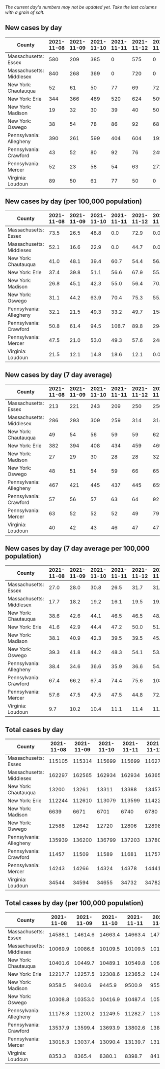 _The current day's numbers may not be updated yet. Take the last columns with a grain of salt._
## New cases by day

| County | 2021-11-08 | 2021-11-09 | 2021-11-10 | 2021-11-11 | 2021-11-12 | 2021-11-13 | 2021-11-14 |
| --- | --- | --- | --- | --- | --- | --- | --- |
| Massachusetts: Essex | 580 | 209 | 385 | 0 | 575 | 0 |  |
| Massachusetts: Middlesex | 840 | 268 | 369 | 0 | 720 | 0 |  |
| New York: Chautauqua | 52 | 61 | 50 | 77 | 69 | 72 |  |
| New York: Erie | 344 | 366 | 469 | 520 | 624 | 509 |  |
| New York: Madison | 19 | 32 | 30 | 39 | 40 | 50 |  |
| New York: Oswego | 38 | 54 | 78 | 86 | 92 | 68 |  |
| Pennsylvania: Allegheny | 390 | 261 | 599 | 404 | 604 | 1923 |  |
| Pennsylvania: Crawford | 43 | 52 | 80 | 92 | 76 | 249 |  |
| Pennsylvania: Mercer | 52 | 23 | 58 | 54 | 63 | 272 |  |
| Virginia: Loudoun | 89 | 50 | 61 | 77 | 50 | 0 |  |

## New cases by day (per 100,000 population)

| County | 2021-11-08 | 2021-11-09 | 2021-11-10 | 2021-11-11 | 2021-11-12 | 2021-11-13 | 2021-11-14 |
| --- | --- | --- | --- | --- | --- | --- | --- |
| Massachusetts: Essex | 73.5 | 26.5 | 48.8 | 0.0 | 72.9 | 0.0 |  |
| Massachusetts: Middlesex | 52.1 | 16.6 | 22.9 | 0.0 | 44.7 | 0.0 |  |
| New York: Chautauqua | 41.0 | 48.1 | 39.4 | 60.7 | 54.4 | 56.7 |  |
| New York: Erie | 37.4 | 39.8 | 51.1 | 56.6 | 67.9 | 55.4 |  |
| New York: Madison | 26.8 | 45.1 | 42.3 | 55.0 | 56.4 | 70.5 |  |
| New York: Oswego | 31.1 | 44.2 | 63.9 | 70.4 | 75.3 | 55.7 |  |
| Pennsylvania: Allegheny | 32.1 | 21.5 | 49.3 | 33.2 | 49.7 | 158.1 |  |
| Pennsylvania: Crawford | 50.8 | 61.4 | 94.5 | 108.7 | 89.8 | 294.2 |  |
| Pennsylvania: Mercer | 47.5 | 21.0 | 53.0 | 49.3 | 57.6 | 248.6 |  |
| Virginia: Loudoun | 21.5 | 12.1 | 14.8 | 18.6 | 12.1 | 0.0 |  |

## New cases by day (7 day average)

| County | 2021-11-08 | 2021-11-09 | 2021-11-10 | 2021-11-11 | 2021-11-12 | 2021-11-13 | 2021-11-14 |
| --- | --- | --- | --- | --- | --- | --- | --- |
| Massachusetts: Essex | 213 | 221 | 243 | 209 | 250 | 250 |  |
| Massachusetts: Middlesex | 286 | 293 | 309 | 259 | 314 | 314 |  |
| New York: Chautauqua | 49 | 54 | 56 | 59 | 59 | 62 |  |
| New York: Erie | 382 | 394 | 408 | 434 | 459 | 469 |  |
| New York: Madison | 27 | 29 | 30 | 28 | 28 | 32 |  |
| New York: Oswego | 48 | 51 | 54 | 59 | 66 | 65 |  |
| Pennsylvania: Allegheny | 467 | 421 | 445 | 437 | 445 | 659 |  |
| Pennsylvania: Crawford | 57 | 56 | 57 | 63 | 64 | 92 |  |
| Pennsylvania: Mercer | 63 | 52 | 52 | 52 | 49 | 79 |  |
| Virginia: Loudoun | 40 | 42 | 43 | 46 | 47 | 47 |  |

## New cases by day (7 day average per 100,000 population)

| County | 2021-11-08 | 2021-11-09 | 2021-11-10 | 2021-11-11 | 2021-11-12 | 2021-11-13 | 2021-11-14 |
| --- | --- | --- | --- | --- | --- | --- | --- |
| Massachusetts: Essex | 27.0 | 28.0 | 30.8 | 26.5 | 31.7 | 31.7 |  |
| Massachusetts: Middlesex | 17.7 | 18.2 | 19.2 | 16.1 | 19.5 | 19.5 |  |
| New York: Chautauqua | 38.6 | 42.6 | 44.1 | 46.5 | 46.5 | 48.9 |  |
| New York: Erie | 41.6 | 42.9 | 44.4 | 47.2 | 50.0 | 51.1 |  |
| New York: Madison | 38.1 | 40.9 | 42.3 | 39.5 | 39.5 | 45.1 |  |
| New York: Oswego | 39.3 | 41.8 | 44.2 | 48.3 | 54.1 | 53.2 |  |
| Pennsylvania: Allegheny | 38.4 | 34.6 | 36.6 | 35.9 | 36.6 | 54.2 |  |
| Pennsylvania: Crawford | 67.4 | 66.2 | 67.4 | 74.4 | 75.6 | 108.7 |  |
| Pennsylvania: Mercer | 57.6 | 47.5 | 47.5 | 47.5 | 44.8 | 72.2 |  |
| Virginia: Loudoun | 9.7 | 10.2 | 10.4 | 11.1 | 11.4 | 11.4 |  |

## Total cases by day

| County | 2021-11-08 | 2021-11-09 | 2021-11-10 | 2021-11-11 | 2021-11-12 | 2021-11-13 | 2021-11-14 |
| --- | --- | --- | --- | --- | --- | --- | --- |
| Massachusetts: Essex | 115105 | 115314 | 115699 | 115699 | 116274 | 116274 |  |
| Massachusetts: Middlesex | 162297 | 162565 | 162934 | 162934 | 163654 | 163654 |  |
| New York: Chautauqua | 13200 | 13261 | 13311 | 13388 | 13457 | 13529 |  |
| New York: Erie | 112244 | 112610 | 113079 | 113599 | 114223 | 114732 |  |
| New York: Madison | 6639 | 6671 | 6701 | 6740 | 6780 | 6830 |  |
| New York: Oswego | 12588 | 12642 | 12720 | 12806 | 12898 | 12966 |  |
| Pennsylvania: Allegheny | 135939 | 136200 | 136799 | 137203 | 137807 | 139730 |  |
| Pennsylvania: Crawford | 11457 | 11509 | 11589 | 11681 | 11757 | 12006 |  |
| Pennsylvania: Mercer | 14243 | 14266 | 14324 | 14378 | 14441 | 14713 |  |
| Virginia: Loudoun | 34544 | 34594 | 34655 | 34732 | 34782 | 34782 |  |

## Total cases by day (per 100,000 population)

| County | 2021-11-08 | 2021-11-09 | 2021-11-10 | 2021-11-11 | 2021-11-12 | 2021-11-13 | 2021-11-14 |
| --- | --- | --- | --- | --- | --- | --- | --- |
| Massachusetts: Essex | 14588.1 | 14614.6 | 14663.4 | 14663.4 | 14736.2 | 14736.2 |  |
| Massachusetts: Middlesex | 10069.9 | 10086.6 | 10109.5 | 10109.5 | 10154.1 | 10154.1 |  |
| New York: Chautauqua | 10401.6 | 10449.7 | 10489.1 | 10549.8 | 10604.2 | 10660.9 |  |
| New York: Erie | 12217.7 | 12257.5 | 12308.6 | 12365.2 | 12433.1 | 12488.5 |  |
| New York: Madison | 9358.5 | 9403.6 | 9445.9 | 9500.9 | 9557.2 | 9627.7 |  |
| New York: Oswego | 10308.8 | 10353.0 | 10416.9 | 10487.4 | 10562.7 | 10618.4 |  |
| Pennsylvania: Allegheny | 11178.8 | 11200.2 | 11249.5 | 11282.7 | 11332.4 | 11490.5 |  |
| Pennsylvania: Crawford | 13537.9 | 13599.4 | 13693.9 | 13802.6 | 13892.4 | 14186.6 |  |
| Pennsylvania: Mercer | 13016.3 | 13037.4 | 13090.4 | 13139.7 | 13197.3 | 13445.9 |  |
| Virginia: Loudoun | 8353.3 | 8365.4 | 8380.1 | 8398.7 | 8410.8 | 8410.8 |  |
